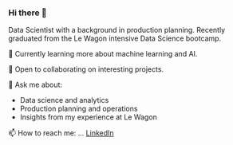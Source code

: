 ### Hi there 👋

Data Scientist with a background in production planning. Recently graduated from the Le Wagon intensive Data
Science bootcamp. 

 🔶 Currently learning more about machine learning and AI. 

 🔶 Open to collaborating on interesting projects.


 💬 Ask me about:
   - Data science and analytics
   - Production planning and operations
   - Insights from my experience at Le Wagon
  
 📫 How to reach me: ... [LinkedIn](https://www.linkedin.com/in/didemylmz/)

